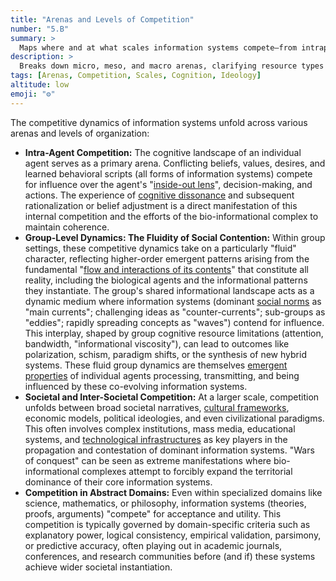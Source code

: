 ```yaml
---
title: "Arenas and Levels of Competition"
number: "5.B"
summary: >
  Maps where and at what scales information systems compete—from intrapersonal cognition to global ideological clashes.
description: >
  Breaks down micro, meso, and macro arenas, clarifying resource types and feedback loops at each level to show how local victories cascade into broader dominance.
tags: [Arenas, Competition, Scales, Cognition, Ideology]
altitude: low
emoji: "⚙️"
---
```


<!--

- Massive operationalization gap
- Placeholder terms like viscosity need to be fleshed out
- Flesh out higher order information systems / BICs agency
- Elaborate on antagonism vs synergistic evolution
- Overall flesh out the "how" to the "what" and "where"

-->

The competitive dynamics of information systems unfold across various arenas and levels of organization:

- **Intra-Agent Competition:** The cognitive landscape of an individual agent serves as a primary arena. Conflicting beliefs, values, desires, and learned behavioral scripts (all forms of information systems) compete for influence over the agent's "[inside-out lens](../glossary/I.md#inside-out-lens)", decision-making, and actions. The experience of [cognitive dissonance](../glossary/C.md#cognitive-dissonance) and subsequent rationalization or belief adjustment is a direct manifestation of this internal competition and the efforts of the bio-informational complex to maintain coherence.
- **Group-Level Dynamics: The Fluidity of Social Contention:** Within group settings, these competitive dynamics take on a particularly "fluid" character, reflecting higher-order emergent patterns arising from the fundamental "[flow and interactions of its contents](../glossary/F.md#flow-and-interactions-of-its-contents)" that constitute all reality, including the biological agents and the informational patterns they instantiate. The group's shared informational landscape acts as a dynamic medium where information systems (dominant [social norms](../glossary/S.md#social-norms) as "main currents"; challenging ideas as "counter-currents"; sub-groups as "eddies"; rapidly spreading concepts as "waves") contend for influence. This interplay, shaped by group cognitive resource limitations (attention, bandwidth, "informational viscosity"), can lead to outcomes like polarization, schism, paradigm shifts, or the synthesis of new hybrid systems. These fluid group dynamics are themselves [emergent properties](../glossary/E.md#emergent-property) of individual agents processing, transmitting, and being influenced by these co-evolving information systems.
- **Societal and Inter-Societal Competition:** At a larger scale, competition unfolds between broad societal narratives, [cultural frameworks](../glossary/C.md#cultural-frameworks), economic models, political ideologies, and even civilizational paradigms. This often involves complex institutions, mass media, educational systems, and [technological infrastructures](../glossary/T.md#technological-infrastructure) as key players in the propagation and contestation of dominant information systems. "Wars of conquest" can be seen as extreme manifestations where bio-informational complexes attempt to forcibly expand the territorial dominance of their core information systems.
- **Competition in Abstract Domains:** Even within specialized domains like science, mathematics, or philosophy, information systems (theories, proofs, arguments) "compete" for acceptance and utility. This competition is typically governed by domain-specific criteria such as explanatory power, logical consistency, empirical validation, parsimony, or predictive accuracy, often playing out in academic journals, conferences, and research communities before (and if) these systems achieve wider societal instantiation.